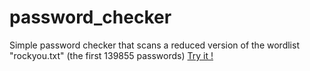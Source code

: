 # password_checker

Simple password checker that scans a reduced version of the wordlist "rockyou.txt" (the first 139855 passwords)
[Try it !](https://js-foa3oe.stackblitz.io)
